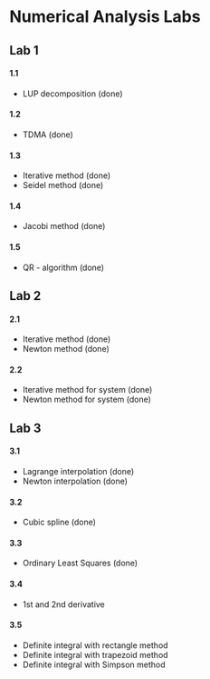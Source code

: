 # Numerical Analysis Labs

## Lab 1
#### 1.1
- LUP decomposition (done)

#### 1.2
- TDMA (done)

#### 1.3
- Iterative method (done)
- Seidel method (done)

#### 1.4
- Jacobi method (done)

#### 1.5
- QR - algorithm (done)

## Lab 2
#### 2.1
- Iterative method (done)
- Newton method (done)

#### 2.2
- Iterative method for system (done)
- Newton method for system (done)

## Lab 3
#### 3.1
- Lagrange interpolation (done)
- Newton interpolation (done)

#### 3.2
- Cubic spline (done)

#### 3.3
- Ordinary Least Squares (done)

#### 3.4
- 1st and 2nd derivative

#### 3.5
- Definite integral with rectangle method
- Definite integral with trapezoid method
- Definite integral with Simpson method